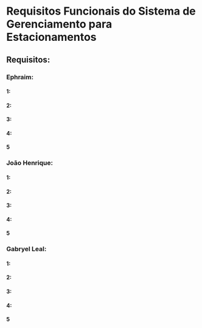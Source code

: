 # Requisitos Funcionais do Sistema de Gerenciamento para Estacionamentos

## Requisitos:

### Ephraim:

#### 1:
#### 2:
#### 3:
#### 4:
#### 5

### João Henrique:

#### 1:
#### 2:
#### 3:
#### 4:
#### 5

### Gabryel Leal:

#### 1:
#### 2:
#### 3:
#### 4:
#### 5